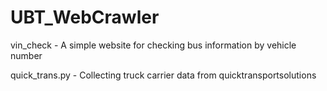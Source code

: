 # UBT_WebCrawler

vin_check - A simple website for checking bus information by vehicle number

quick_trans.py - Collecting truck carrier data from quicktransportsolutions
